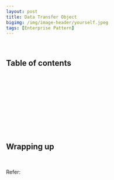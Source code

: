 ```yaml
---
layout: post
title: Data Transfer Object
bigimg: /img/image-header/yourself.jpeg
tags: [Enterprise Pattern]
---
```





<br>

## Table of contents





<br>

## 






<br>

## 






<br>

## 





<br>

## Wrapping up




<br>

Refer:

[]()